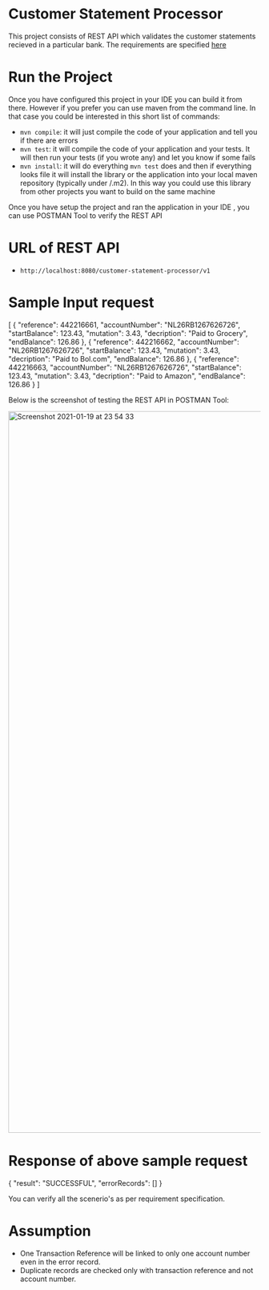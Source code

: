 
# Customer Statement Processor

This project consists of REST API which validates the customer statements recieved in a particular bank. The requirements are specified [here](https://github.com/rashmishrivastava/customer-statement-processor/blob/main/AssignmentSpecifications.md)

# Run the Project

Once you have configured this project in your IDE you can build it from there. However if you prefer you can use maven from the command line. In that case you could be interested in this short list of commands:

* `mvn compile`: it will just compile the code of your application and tell you if there are errors
* `mvn test`: it will compile the code of your application and your tests. It will then run your tests (if you wrote any) and let you know if some fails
* `mvn install`: it will do everything `mvn test` does and then if everything looks file it will install the library or the application into your local maven repository (typically under <USER FOLDER>/.m2). In this way you could use this library from other projects you want to build on the same machine

Once you have setup the project and ran the application in your IDE , you can use POSTMAN Tool to verify the REST API

# URL of REST API

* `http://localhost:8080/customer-statement-processor/v1`

# Sample Input request

[
  {
    "reference": 442216661,
    "accountNumber": "NL26RB1267626726",
    "startBalance": 123.43,
    "mutation": 3.43,
    "decription": "Paid to Grocery",
    "endBalance": 126.86
  },
  {
    "reference": 442216662,
    "accountNumber": "NL26RB1267626726",
    "startBalance": 123.43,
    "mutation": 3.43,
    "decription": "Paid to Bol.com",
    "endBalance": 126.86
  },
  {
    "reference": 442216663,
    "accountNumber": "NL26RB1267626726",
    "startBalance": 123.43,
    "mutation": 3.43,
    "decription": "Paid to Amazon",
    "endBalance": 126.86
  }
]

Below is the screenshot of testing the REST API in POSTMAN Tool:

<img width="1440" alt="Screenshot 2021-01-19 at 23 54 33" src="https://user-images.githubusercontent.com/61087653/105104131-fd480980-5ab1-11eb-8616-2f01c8cdc541.png">

# Response of above sample request 

{
    "result": "SUCCESSFUL",
    "errorRecords": []
}

You can verify all the scenerio's as per requirement specification.

# Assumption

* One Transaction Reference will be linked to only one account number even in the error record.
* Duplicate records are checked only with transaction reference and not account number.



